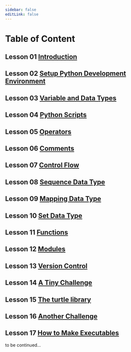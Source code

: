 ```yaml
---
sidebar: false
editLink: false
---
```


# Table of Content

## Lesson 01 [Introduction](introduction.md)

## Lesson 02 [Setup Python Development Environment](setup.md)

## Lesson 03 [Variable and Data Types](variable-and-data-types.md)

## Lesson 04 [Python Scripts](script.md)

## Lesson 05 [Operators](operator.md)

## Lesson 06 [Comments](comment.md)

## Lesson 07 [Control Flow](control-flow.md)

## Lesson 08 [Sequence Data Type](sequence-data-type.md)

## Lesson 09 [Mapping Data Type](mapping-data-type.md)

## Lesson 10 [Set Data Type](set-data-type.md)

## Lesson 11 [Functions](functions.md)

## Lesson 12 [Modules](modules.md)

## Lesson 13 [Version Control](version-control.md)

## Lesson 14 [A Tiny Challenge](tiny-challenge.md)

## Lesson 15 [The turtle library](turtle.md)

## Lesson 16 [Another Challenge](another-challenge.md)

## Lesson 17 [How to Make Executables](make-executables.md)

to be continued...
